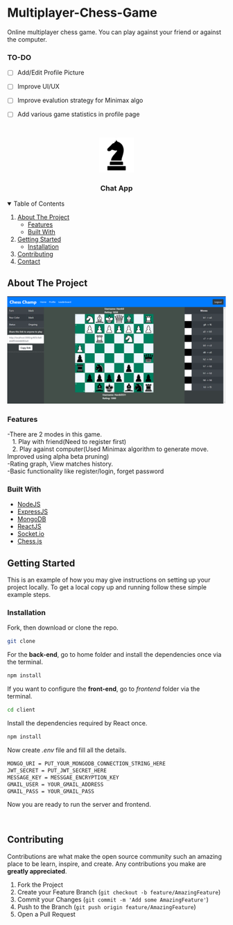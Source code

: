 # Multiplayer-Chess-Game
Online multiplayer chess game. You can play against your friend or against the computer.

### TO-DO
- [ ] Add/Edit Profile Picture
- [ ] Improve UI/UX
- [ ] Improve evalution strategy for Minimax algo
- [ ] Add various game statistics in profile page


<!-- PROJECT LOGO -->
<br />
<p align="center">
  <a href="https://github.com/othneildrew/Best-README-Template">
    <img src="images/logo.png" alt="Logo" width="80" height="80">
  </a>

  <h3 align="center">Chat App</h3>


<!-- TABLE OF CONTENTS -->
<details open="open">
  <summary>Table of Contents</summary>
  <ol>
    <li>
      <a href="#about-the-project">About The Project</a>
      <ul>
        <li><a href='#features'>Features</a></li>
        <li><a href="#built-with">Built With</a></li>
      </ul>
    </li>
    <li>
      <a href="#getting-started">Getting Started</a>
      <ul>
        <li><a href="#installation">Installation</a></li>
      </ul>
    </li>
    <li><a href="#contributing">Contributing</a></li>
    <li><a href="#contact">Contact</a></li>
  </ol>
</details>



<!-- ABOUT THE PROJECT -->
## About The Project

![Product Name Screen Shot][product-screenshot]

### Features
-There are 2 modes in this game.<br />
&nbsp;&nbsp;&nbsp;1. Play with friend(Need to register first)<br />
&nbsp;&nbsp;&nbsp;2. Play against computer(Used Minimax algorithm to generate move. Improved using alpha beta pruning)<br />
-Rating graph, View matches history.<br/>
-Basic functionality like register/login, forget password

### Built With

* [NodeJS](https://nodejs.org/en/)
* [ExpressJS](https://expressjs.com/)
* [MongoDB](https://www.mongodb.com/1)
* [ReactJS](https://reactjs.org/)
* [Socket.io](https://socket.io/)
* [Chess.js](https://github.com/jhlywa/chess.js)

<!-- GETTING STARTED -->
## Getting Started

This is an example of how you may give instructions on setting up your project locally.
To get a local copy up and running follow these simple example steps.

### Installation


Fork, then download or clone the repo.
```bash
git clone 
```

For the **back-end**, go to home folder and install the dependencies once via the terminal.
```bash
npm install
```

If you want to configure the **front-end**, go to *frontend* folder via the terminal.

```bash
cd client
```

Install the dependencies required by React once.
```bash
npm install
```

Now create *.env* file and fill all the details.
```env
MONGO_URI = PUT_YOUR_MONGODB_CONNECTION_STRING_HERE
JWT_SECRET = PUT_JWT_SECRET_HERE
MESSAGE_KEY = MESSGAE_ENCRYPTION_KEY
GMAIL_USER = YOUR_GMAIL_ADDRESS
GMAIL_PASS = YOUR_GMAIL_PASS
```

Now you are ready to run the server and frontend.

<br />

<!-- CONTRIBUTING -->
## Contributing

Contributions are what make the open source community such an amazing place to be learn, inspire, and create. Any contributions you make are **greatly appreciated**.

1. Fork the Project
2. Create your Feature Branch (`git checkout -b feature/AmazingFeature`)
3. Commit your Changes (`git commit -m 'Add some AmazingFeature'`)
4. Push to the Branch (`git push origin feature/AmazingFeature`)
5. Open a Pull Request



<!-- MARKDOWN LINKS & IMAGES -->
<!-- https://www.markdownguide.org/basic-syntax/#reference-style-links -->
[product-screenshot]: images/Screenshot1.PNG
